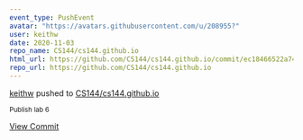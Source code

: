 ```yaml
---
event_type: PushEvent
avatar: "https://avatars.githubusercontent.com/u/208955?"
user: keithw
date: 2020-11-03
repo_name: CS144/cs144.github.io
html_url: https://github.com/CS144/cs144.github.io/commit/ec18466522a748b73cefe501c25b092f701e0706
repo_url: https://github.com/CS144/cs144.github.io
---
```


<a href='https://github.com/keithw' target='_blank'>keithw</a> pushed to <a href='https://github.com/CS144/cs144.github.io' target='_blank'>CS144/cs144.github.io</a>

<small>Publish lab 6</small>

<a href='https://github.com/CS144/cs144.github.io/commit/ec18466522a748b73cefe501c25b092f701e0706' target='_blank'>View Commit</a>